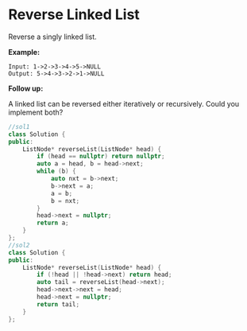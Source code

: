 # Reverse Linked List



Reverse a singly linked list.

**Example:**

```
Input: 1->2->3->4->5->NULL
Output: 5->4->3->2->1->NULL
```

**Follow up:**

A linked list can be reversed either iteratively or recursively. Could you implement both?

```c++
//sol1
class Solution {
public:
    ListNode* reverseList(ListNode* head) {
    	if (head == nullptr) return nullptr;
    	auto a = head, b = head->next;
    	while (b) {
    		auto nxt = b->next;
    		b->next = a;
    		a = b;
    		b = nxt;
    	}
    	head->next = nullptr;
    	return a;
    }
};
//sol2
class Solution {
public:
    ListNode* reverseList(ListNode* head) {
        if (!head || !head->next) return head;
        auto tail = reverseList(head->next);
        head->next->next = head;
        head->next = nullptr;
        return tail;
    }
};
```


